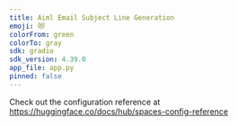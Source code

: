 ```yaml
---
title: Aiml Email Subject Line Generation
emoji: 😻
colorFrom: green
colorTo: gray
sdk: gradio
sdk_version: 4.39.0
app_file: app.py
pinned: false
---
```


Check out the configuration reference at https://huggingface.co/docs/hub/spaces-config-reference

